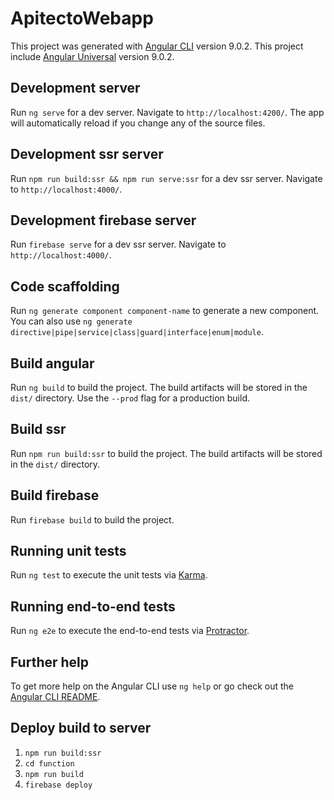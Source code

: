 # ApitectoWebapp

This project was generated with [Angular CLI](https://github.com/angular/angular-cli) version 9.0.2.
This project include [Angular Universal](https://angular.io/guide/universal) version 9.0.2.

## Development server

Run `ng serve` for a dev server. Navigate to `http://localhost:4200/`. The app will automatically reload if you change any of the source files.

## Development ssr server

Run `npm run build:ssr && npm run serve:ssr` for a dev ssr server. Navigate to `http://localhost:4000/`.

## Development firebase server

Run `firebase serve` for a dev ssr server. Navigate to `http://localhost:4000/`.

## Code scaffolding

Run `ng generate component component-name` to generate a new component. You can also use `ng generate directive|pipe|service|class|guard|interface|enum|module`.

## Build angular

Run `ng build` to build the project. The build artifacts will be stored in the `dist/` directory. Use the `--prod` flag for a production build.

## Build ssr

Run `npm run build:ssr` to build the project. The build artifacts will be stored in the `dist/` directory.

## Build firebase

Run `firebase build` to build the project.

## Running unit tests

Run `ng test` to execute the unit tests via [Karma](https://karma-runner.github.io).

## Running end-to-end tests

Run `ng e2e` to execute the end-to-end tests via [Protractor](http://www.protractortest.org/).

## Further help

To get more help on the Angular CLI use `ng help` or go check out the [Angular CLI README](https://github.com/angular/angular-cli/blob/master/README.md).


## Deploy build to server

1. `npm run build:ssr`
2. `cd function`
3. `npm run build`
4. `firebase deploy`